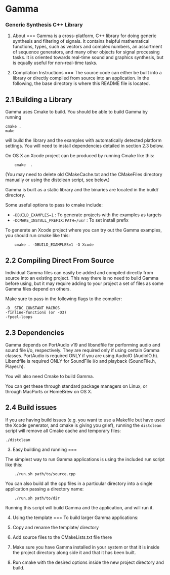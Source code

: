 # Gamma
### Generic Synthesis C++ Library


1. About
===
Gamma is a cross-platform, C++ library for doing generic synthesis and 
filtering of signals. It contains helpful mathematical functions, 
types, such as vectors and complex numbers, an assortment of sequence 
generators, and many other objects for signal processing tasks. 
It is oriented towards real-time sound and graphics synthesis, but is 
equally useful for non-real-time tasks.


2. Compilation Instructions
===
The source code can either be built into a library or directly compiled from source into an application.
In the following, the base directory is where this README file is located.


2.1 Building a Library
---

Gamma uses Cmake to build. You should be able to build Gamma by running

	cmake .
	make

will build the library and the examples with automatically detected platform settings.
You will need to install dependencies detailed in section 2.3 below.

On OS X an Xcode project can be produced by running Cmake like this:

        cmake  .

(You may need to delete old CMakeCache.txt and the CMakeFiles directory manually or using the distclean script, see below.)

Gamma is built as a static library and the binaries are located in the build/ directory.

Some useful options to pass to cmake include:

 * `-DBUILD_EXAMPLES=1` : To generate projects with the examples as targets
 * `-DCMAKE_INSTALL_PREFIX:PATH=/usr` : To set install prefix

To generate an Xcode project where you can try out the Gamma examples,
you should run cmake like this:

        cmake . -DBUILD_EXAMPLES=1 -G Xcode

2.2 Compiling Direct From Source
---
Individual Gamma files can easily be added and compiled directly from source into an existing project.
This way there is no need to build Gamma before using, but it may require
adding to your project a set of files as some Gamma files depend on others.

Make sure to pass in the following flags to the compiler:

	-D__STDC_CONSTANT_MACROS
	-finline-functions (or -O3)
	-fpeel-loops


2.3 Dependencies
----------------------------------------
Gamma depends on PortAudio v19 and libsndfile for performing audio and sound file i/o, respectively.
They are required only if using certain Gamma classes.
PortAudio is required ONLY if you are using AudioIO (AudioIO.h).
Libsndfile is required ONLY for SoundFile i/o and playback (SoundFile.h, Player.h).

You will also need Cmake to build Gamma. 

You can get these through standard package managers on Linux, or through MacPorts or HomeBrew on OS X.

2.4 Build issues
---

If you are having build issues (e.g. you want to use a Makefile but have used the Xcode generator, and cmake is giving you grief), running the `distclean` script will remove all Cmake cache and temporary files:

	./distclean
	
3. Easy building and running
===

The simplest way to run Gamma applications is using the included run script like this:

        ./run.sh path/to/source.cpp

You can also build all the cpp files in a particular directory into a single application passing a directory name:

        ./run.sh path/to/dir

Running this script will build Gamma and the application, and will run it.

4. Using the template
===
To build larger Gamma applications:

1. Copy and rename the template/ directory
2. Add source files to the CMakeLists.txt file there
3. Make sure you have Gamma installed in your system or that it is inside the project directory along side it and that it has been built.
4. Run cmake with the desired options inside the new project directory and build.
 
